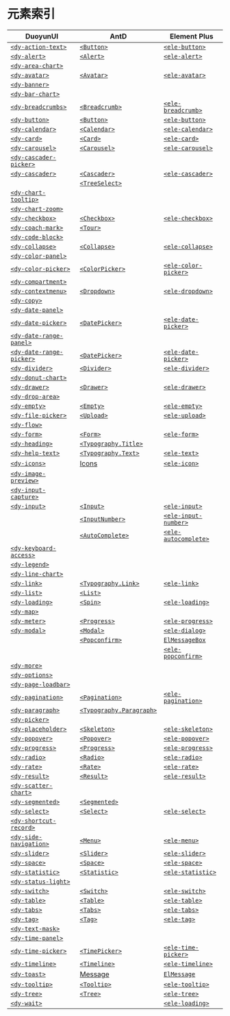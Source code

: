 # 元素索引

| DuoyunUI                                           | AntD                                        | Element Plus                             |
| -------------------------------------------------- | ------------------------------------------- | ---------------------------------------- |
| [`<dy-action-text>`](./action-text.md)             | [`<Button>`][antd-button]                   | [`<ele-button>`][ele-button]             |
| [`<dy-alert>`](./alert.md)                         | [`<Alert>`][antd-alert]                     | [`<ele-alert>`][ele-alert]               |
| [`<dy-area-chart>`](./area-chart.md)               |                                             |                                          |
| [`<dy-avatar>`](./avatar.md)                       | [`<Avatar>`][antd-avatar]                   | [`<ele-avatar>`][ele-avatar]             |
| [`<dy-banner>`](./banner.md)                       |                                             |                                          |
| [`<dy-bar-chart>`](./bar-chart.md)                 |                                             |                                          |
| [`<dy-breadcrumbs>`](./breadcrumbs.md)             | [`<Breadcrumb>`][antd-breadcrumb]           | [`<ele-breadcrumb>`][ele-breadcrumb]     |
| [`<dy-button>`](./button.md)                       | [`<Button>`][antd-button]                   | [`<ele-button>`][ele-button]             |
| [`<dy-calendar>`](./calendar.md)                   | [`<Calendar>`][antd-calendar]               | [`<ele-calendar>`][ele-calendar]         |
| [`<dy-card>`](./card.md)                           | [`<Card>`][antd-card]                       | [`<ele-card>`][ele-card]                 |
| [`<dy-carousel>`](./carousel.md)                   | [`<Carousel>`][antd-carousel]               | [`<ele-carousel>`][ele-carousel]         |
| [`<dy-cascader-picker>`](./cascader-picker.md)     |                                             |                                          |
| [`<dy-cascader>`](./cascader.md)                   | [`<Cascader>`][antd-cascader]               | [`<ele-cascader>`][ele-cascader]         |
|                                                    | [`<TreeSelect>`][antd-tree-select]          |                                          |
| [`<dy-chart-tooltip>`](./chart-tooltip.md)         |                                             |                                          |
| [`<dy-chart-zoom>`](./chart-zoom.md)               |                                             |                                          |
| [`<dy-checkbox>`](./checkbox.md)                   | [`<Checkbox>`][antd-checkbox]               | [`<ele-checkbox>`][ele-checkbox]         |
| [`<dy-coach-mark>`](./coach-mark.md)               | [`<Tour>`][antd-tour]                       |                                          |
| [`<dy-code-block>`](./code-block.md)               |                                             |                                          |
| [`<dy-collapse>`](./collapse.md)                   | [`<Collapse>`][antd-collapse]               | [`<ele-collapse>`][ele-collapse]         |
| [`<dy-color-panel>`](./color-panel.md)             |                                             |                                          |
| [`<dy-color-picker>`](./color-picker.md)           | [`<ColorPicker>`][antd-color-picker]        | [`<ele-color-picker>`][ele-color-picker] |
| [`<dy-compartment>`](./compartment.md)             |                                             |                                          |
| [`<dy-contextmenu>`](./contextmenu.md)             | [`<Dropdown>`][antd-dropdown]               | [`<ele-dropdown>`][ele-dropdown]         |
| [`<dy-copy>`](./copy.md)                           |                                             |                                          |
| [`<dy-date-panel>`](./date-panel.md)               |                                             |                                          |
| [`<dy-date-picker>`](./date-picker.md)             | [`<DatePicker>`][antd-date-picker]          | [`<ele-date-picker>`][ele-date-picker]   |
| [`<dy-date-range-panel>`](./date-range-panel.md)   |                                             |                                          |
| [`<dy-date-range-picker>`](./date-range-picker.md) | [`<DatePicker>`][antd-date-picker]          | [`<ele-date-picker>`][ele-date-picker]   |
| [`<dy-divider>`](./divider.md)                     | [`<Divider>`][antd-divider]                 | [`<ele-divider>`][ele-divider]           |
| [`<dy-donut-chart>`](./donut-chart.md)             |                                             |                                          |
| [`<dy-drawer>`](./drawer.md)                       | [`<Drawer>`][antd-drawer]                   | [`<ele-drawer>`][ele-drawer]             |
| [`<dy-drop-area>`](./drop-area.md)                 |                                             |                                          |
| [`<dy-empty>`](./empty.md)                         | [`<Empty>`][antd-empty]                     | [`<ele-empty>`][ele-empty]               |
| [`<dy-file-picker>`](./file-picker.md)             | [`<Upload>`][antd-upload]                   | [`<ele-upload>`][ele-upload]             |
| [`<dy-flow>`](./flow.md)                           |                                             |                                          |
| [`<dy-form>`](./form.md)                           | [`<Form>`][antd-form]                       | [`<ele-form>`][ele-form]                 |
| [`<dy-heading>`](./heading.md)                     | [`<Typography.Title>`][antd-typography]     |                                          |
| [`<dy-help-text>`](./help-text.md)                 | [`<Typography.Text>`][antd-typography]      | [`<ele-text>`][ele-text]                 |
| [`<dy-icons>`](./icons.md)                         | [Icons][antd-icon]                          | [`<ele-icon>`][ele-icon]                 |
| [`<dy-image-preview>`](./image-preview.md)         |                                             |                                          |
| [`<dy-input-capture>`](./input-capture.md)         |                                             |                                          |
| [`<dy-input>`](./input.md)                         | [`<Input>`][antd-input]                     | [`<ele-input>`][ele-input]               |
|                                                    | [`<InputNumber>`][antd-input-number]        | [`<ele-input-number>`][ele-input-number] |
|                                                    | [`<AutoComplete>`][antd-auto-complete]      | [`<ele-autocomplete>`][ele-autocomplete] |
| [`<dy-keyboard-access>`](./keyboard-access.md)     |                                             |                                          |
| [`<dy-legend>`](./legend.md)                       |                                             |                                          |
| [`<dy-line-chart>`](./line-chart.md)               |                                             |                                          |
| [`<dy-link>`](./link.md)                           | [`<Typography.Link>`][antd-typography]      | [`<ele-link>`][ele-link]                 |
| [`<dy-list>`](./list.md)                           | [`<List>`][antd-list]                       |                                          |
| [`<dy-loading>`](./loading.md)                     | [`<Spin>`][antd-spin]                       | [`<ele-loading>`][ele-loading]           |
| [`<dy-map>`](./map.md)                             |                                             |                                          |
| [`<dy-meter>`](./meter.md)                         | [`<Progress>`][antd-progress]               | [`<ele-progress>`][ele-progress]         |
| [`<dy-modal>`](./modal.md)                         | [`<Modal>`][antd-modal]                     | [`<ele-dialog>`][ele-dialog]             |
|                                                    | [`<Popconfirm>`][antd-popconfirm]           | [`ElMessageBox`][ele-message-box]        |
|                                                    |                                             | [`<ele-popconfirm>`][ele-popconfirm]     |
| [`<dy-more>`](./more.md)                           |                                             |                                          |
| [`<dy-options>`](./options.md)                     |                                             |                                          |
| [`<dy-page-loadbar>`](./page-loadbar.md)           |                                             |                                          |
| [`<dy-pagination>`](./pagination.md)               | [`<Pagination>`][antd-pagination]           | [`<ele-pagination>`][ele-pagination]     |
| [`<dy-paragraph>`](./paragraph.md)                 | [`<Typography.Paragraph>`][antd-typography] |                                          |
| [`<dy-picker>`](./picker.md)                       |                                             |                                          |
| [`<dy-placeholder>`](./placeholder.md)             | [`<Skeleton>`][antd-skeleton]               | [`<ele-skeleton>`][ele-skeleton]         |
| [`<dy-popover>`](./popover.md)                     | [`<Popover>`][antd-popover]                 | [`<ele-popover>`][ele-popover]           |
| [`<dy-progress>`](./progress.md)                   | [`<Progress>`][antd-progress]               | [`<ele-progress>`][ele-progress]         |
| [`<dy-radio>`](./radio.md)                         | [`<Radio>`][antd-radio]                     | [`<ele-radio>`][ele-radio]               |
| [`<dy-rate>`](./rate.md)                           | [`<Rate>`][antd-rate]                       | [`<ele-rate>`][ele-rate]                 |
| [`<dy-result>`](./result.md)                       | [`<Result>`][antd-result]                   | [`<ele-result>`][ele-result]             |
| [`<dy-scatter-chart>`](./scatter-chart.md)         |                                             |                                          |
| [`<dy-segmented>`](./segmented.md)                 | [`<Segmented>`][antd-segmented]             |                                          |
| [`<dy-select>`](./select.md)                       | [`<Select>`][antd-select]                   | [`<ele-select>`][ele-select]             |
| [`<dy-shortcut-record>`](./shortcut-record.md)     |                                             |                                          |
| [`<dy-side-navigation>`](./side-navigation.md)     | [`<Menu>`][antd-menu]                       | [`<ele-menu>`][ele-menu]                 |
| [`<dy-slider>`](./slider.md)                       | [`<Slider>`][antd-slider]                   | [`<ele-slider>`][ele-slider]             |
| [`<dy-space>`](./space.md)                         | [`<Space>`][antd-space]                     | [`<ele-space>`][ele-space]               |
| [`<dy-statistic>`](./statistic.md)                 | [`<Statistic>`][antd-statistic]             | [`<ele-statistic>`][ele-statistic]       |
| [`<dy-status-light>`](./status-light.md)           |                                             |                                          |
| [`<dy-switch>`](./switch.md)                       | [`<Switch>`][antd-switch]                   | [`<ele-switch>`][ele-switch]             |
| [`<dy-table>`](./table.md)                         | [`<Table>`][antd-table]                     | [`<ele-table>`][ele-table]               |
| [`<dy-tabs>`](./tabs.md)                           | [`<Tabs>`][antd-tabs]                       | [`<ele-tabs>`][ele-tabs]                 |
| [`<dy-tag>`](./tag.md)                             | [`<Tag>`][antd-tag]                         | [`<ele-tag>`][ele-tag]                   |
| [`<dy-text-mask>`](./text-mask.md)                 |                                             |                                          |
| [`<dy-time-panel>`](./time-panel.md)               |                                             |                                          |
| [`<dy-time-picker>`](./time-picker.md)             | [`<TimePicker>`][antd-time-picker]          | [`<ele-time-picker>`][ele-time-picker]   |
| [`<dy-timeline>`](./timeline.md)                   | [`<Timeline>`][antd-timeline]               | [`<ele-timeline>`][ele-timeline]         |
| [`<dy-toast>`](./toast.md)                         | [Message][antd-message]                     | [`ElMessage`][ele-message]               |
| [`<dy-tooltip>`](./tooltip.md)                     | [`<Tooltip>`][antd-tooltip]                 | [`<ele-tooltip>`][ele-tooltip]           |
| [`<dy-tree>`](./tree.md)                           | [`<Tree>`][antd-tree]                       | [`<ele-tree>`][ele-tree]                 |
| [`<dy-wait>`](./wait.md)                           |                                             | [`<ele-loading>`][ele-loading]           |

<!-- copy([...new Set($$('a').filter(e => e.href.startsWith("https://ant.design/components/")).map(e => e.href))].join('\n'))  -->

[antd-button]: https://ant.design/components/button
[antd-float-button]: https://ant.design/components/float-button
[antd-icon]: https://ant.design/components/icon
[antd-typography]: https://ant.design/components/typography
[antd-divider]: https://ant.design/components/divider
[antd-flex]: https://ant.design/components/flex
[antd-grid]: https://ant.design/components/grid
[antd-layout]: https://ant.design/components/layout
[antd-space]: https://ant.design/components/space
[antd-anchor]: https://ant.design/components/anchor
[antd-breadcrumb]: https://ant.design/components/breadcrumb
[antd-dropdown]: https://ant.design/components/dropdown
[antd-menu]: https://ant.design/components/menu
[antd-pagination]: https://ant.design/components/pagination
[antd-steps]: https://ant.design/components/steps
[antd-auto-complete]: https://ant.design/components/auto-complete
[antd-cascader]: https://ant.design/components/cascader
[antd-checkbox]: https://ant.design/components/checkbox
[antd-color-picker]: https://ant.design/components/color-picker
[antd-date-picker]: https://ant.design/components/date-picker
[antd-form]: https://ant.design/components/form
[antd-input]: https://ant.design/components/input
[antd-input-number]: https://ant.design/components/input-number
[antd-mentions]: https://ant.design/components/mentions
[antd-radio]: https://ant.design/components/radio
[antd-rate]: https://ant.design/components/rate
[antd-select]: https://ant.design/components/select
[antd-slider]: https://ant.design/components/slider
[antd-switch]: https://ant.design/components/switch
[antd-time-picker]: https://ant.design/components/time-picker
[antd-transfer]: https://ant.design/components/transfer
[antd-tree-select]: https://ant.design/components/tree-select
[antd-upload]: https://ant.design/components/upload
[antd-avatar]: https://ant.design/components/avatar
[antd-badge]: https://ant.design/components/badge
[antd-calendar]: https://ant.design/components/calendar
[antd-card]: https://ant.design/components/card
[antd-carousel]: https://ant.design/components/carousel
[antd-collapse]: https://ant.design/components/collapse
[antd-descriptions]: https://ant.design/components/descriptions
[antd-empty]: https://ant.design/components/empty
[antd-image]: https://ant.design/components/image
[antd-list]: https://ant.design/components/list
[antd-popover]: https://ant.design/components/popover
[antd-qr-code]: https://ant.design/components/qr-code
[antd-segmented]: https://ant.design/components/segmented
[antd-statistic]: https://ant.design/components/statistic
[antd-table]: https://ant.design/components/table
[antd-tabs]: https://ant.design/components/tabs
[antd-tag]: https://ant.design/components/tag
[antd-timeline]: https://ant.design/components/timeline
[antd-tooltip]: https://ant.design/components/tooltip
[antd-tour]: https://ant.design/components/tour
[antd-tree]: https://ant.design/components/tree
[antd-alert]: https://ant.design/components/alert
[antd-drawer]: https://ant.design/components/drawer
[antd-message]: https://ant.design/components/message
[antd-modal]: https://ant.design/components/modal
[antd-notification]: https://ant.design/components/notification
[antd-popconfirm]: https://ant.design/components/popconfirm
[antd-progress]: https://ant.design/components/progress
[antd-result]: https://ant.design/components/result
[antd-skeleton]: https://ant.design/components/skeleton
[antd-spin]: https://ant.design/components/spin
[antd-watermark]: https://ant.design/components/watermark
[antd-affix]: https://ant.design/components/affix
[antd-app]: https://ant.design/components/app
[antd-config-provider]: https://ant.design/components/config-provider

<!-- Element Plus -->

[ele-button]: https://element-plus.org/en-US/component/button
[ele-border]: https://element-plus.org/en-US/component/border
[ele-color]: https://element-plus.org/en-US/component/color
[ele-container]: https://element-plus.org/en-US/component/container
[ele-icon]: https://element-plus.org/en-US/component/icon
[ele-layout]: https://element-plus.org/en-US/component/layout
[ele-link]: https://element-plus.org/en-US/component/link
[ele-text]: https://element-plus.org/en-US/component/text
[ele-scrollbar]: https://element-plus.org/en-US/component/scrollbar
[ele-space]: https://element-plus.org/en-US/component/space
[ele-typography]: https://element-plus.org/en-US/component/typography
[ele-config-provider]: https://element-plus.org/en-US/component/config-provider
[ele-autocomplete]: https://element-plus.org/en-US/component/autocomplete
[ele-cascader]: https://element-plus.org/en-US/component/cascader
[ele-checkbox]: https://element-plus.org/en-US/component/checkbox
[ele-color-picker]: https://element-plus.org/en-US/component/color-picker
[ele-date-picker]: https://element-plus.org/en-US/component/date-picker
[ele-datetime-picker]: https://element-plus.org/en-US/component/datetime-picker
[ele-form]: https://element-plus.org/en-US/component/form
[ele-input]: https://element-plus.org/en-US/component/input
[ele-input-number]: https://element-plus.org/en-US/component/input-number
[ele-radio]: https://element-plus.org/en-US/component/radio
[ele-rate]: https://element-plus.org/en-US/component/rate
[ele-select]: https://element-plus.org/en-US/component/select
[ele-select-v2]: https://element-plus.org/en-US/component/select-v2
[ele-slider]: https://element-plus.org/en-US/component/slider
[ele-switch]: https://element-plus.org/en-US/component/switch
[ele-time-picker]: https://element-plus.org/en-US/component/time-picker
[ele-time-select]: https://element-plus.org/en-US/component/time-select
[ele-transfer]: https://element-plus.org/en-US/component/transfer
[ele-upload]: https://element-plus.org/en-US/component/upload
[ele-avatar]: https://element-plus.org/en-US/component/avatar
[ele-badge]: https://element-plus.org/en-US/component/badge
[ele-calendar]: https://element-plus.org/en-US/component/calendar
[ele-card]: https://element-plus.org/en-US/component/card
[ele-carousel]: https://element-plus.org/en-US/component/carousel
[ele-collapse]: https://element-plus.org/en-US/component/collapse
[ele-descriptions]: https://element-plus.org/en-US/component/descriptions
[ele-empty]: https://element-plus.org/en-US/component/empty
[ele-image]: https://element-plus.org/en-US/component/image
[ele-infinite-scroll]: https://element-plus.org/en-US/component/infinite-scroll
[ele-pagination]: https://element-plus.org/en-US/component/pagination
[ele-progress]: https://element-plus.org/en-US/component/progress
[ele-result]: https://element-plus.org/en-US/component/result
[ele-skeleton]: https://element-plus.org/en-US/component/skeleton
[ele-table]: https://element-plus.org/en-US/component/table
[ele-table-v2]: https://element-plus.org/en-US/component/table-v2
[ele-tag]: https://element-plus.org/en-US/component/tag
[ele-timeline]: https://element-plus.org/en-US/component/timeline
[ele-tree]: https://element-plus.org/en-US/component/tree
[ele-tree-select]: https://element-plus.org/en-US/component/tree-select
[ele-tree-v2]: https://element-plus.org/en-US/component/tree-v2
[ele-statistic]: https://element-plus.org/en-US/component/statistic
[ele-affix]: https://element-plus.org/en-US/component/affix
[ele-backtop]: https://element-plus.org/en-US/component/backtop
[ele-breadcrumb]: https://element-plus.org/en-US/component/breadcrumb
[ele-dropdown]: https://element-plus.org/en-US/component/dropdown
[ele-menu]: https://element-plus.org/en-US/component/menu
[ele-page-header]: https://element-plus.org/en-US/component/page-header
[ele-steps]: https://element-plus.org/en-US/component/steps
[ele-tabs]: https://element-plus.org/en-US/component/tabs
[ele-alert]: https://element-plus.org/en-US/component/alert
[ele-dialog]: https://element-plus.org/en-US/component/dialog
[ele-drawer]: https://element-plus.org/en-US/component/drawer
[ele-loading]: https://element-plus.org/en-US/component/loading
[ele-message]: https://element-plus.org/en-US/component/message
[ele-message-box]: https://element-plus.org/en-US/component/message-box
[ele-notification]: https://element-plus.org/en-US/component/notification
[ele-popconfirm]: https://element-plus.org/en-US/component/popconfirm
[ele-popover]: https://element-plus.org/en-US/component/popover
[ele-tooltip]: https://element-plus.org/en-US/component/tooltip
[ele-divider]: https://element-plus.org/en-US/component/divider
[ele-watermark]: https://element-plus.org/en-US/component/watermark
